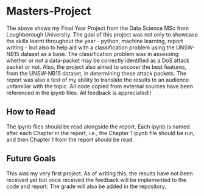 # Masters-Project
The above shows my Final Year Project from the Data Science MSc from Loughborough University. The goal of this project was not only to showcase the skills learnt throughout the year - python, machine learning, report writing - but also to help aid with a classification problem using the UNSW-NB15 dataset as a base. 
The classification problem was in assessing whether or not a data-packet may be correctly identified as a DoS attack packet or not. Also, the project also aimed to uncover the best features, from the UNSW-NB15 dataset, in determining these attack packets.
The report was also a test of my ability to translate the results to an audience unfamiliar with the topic.
All code copied from external sources have been referenced in the ipynb files.
All feedback is appreciated!!

## How to Read
The ipynb files should be read alongside the report. Each ipynb is named after each Chapter in the report, i.e., the Chapter 1 ipynb file should be run, and then Chapter 1 from the report should be read.

## Future Goals
This was my very first project. As of writing this, the results have not been received yet but once received the feedback will be implemented to the code and report. The grade will also be added in the repository.
